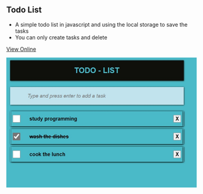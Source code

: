 ## Todo List 
- A simple todo list in javascript and using the local storage to save the tasks
- You can only create tasks and delete

[View Online](https://thiagowfer.github.io/todo-list-js/)

![Print](./print-todo-list.jpg)
